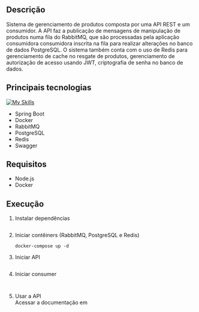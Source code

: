 ## Descrição

Sistema de gerenciamento de produtos composta por uma API REST e um consumidor. A API faz a publicação de mensagens de manipulação de produtos numa fila do RabbitMQ, que são processadas pela aplicação consumidora consumidora inscrita na fila para realizar alterações no banco de dados PostgreSQL. O sistema também conta com o uso de Redis para gerenciamento de cache no resgate de produtos, gerenciamento de autorização de acesso usando JWT, criptografia de senha no banco de dados.

## Principais tecnologias

[![My Skills](https://skills.thijs.gg/icons?docker,postgres,redis)]()

- Spring Boot
- Docker
- RabbitMQ
- PostgreSQL
- Redis
- Swagger

## Requisitos

- Node.js
- Docker

## Execução

1. Instalar dependências
    ```
   
    ```

2. Iniciar contêiners (RabbitMQ, PostgreSQL e Redis)
    ```
    docker-compose up -d
    ```

3. Iniciar API
    ```
   
    ```

4. Iniciar consumer
    ```
    

5. Usar a API  
Acessar a documentação em 
